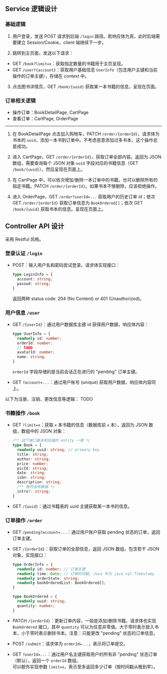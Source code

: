 ## Service 逻辑设计

### 基础逻辑

1. 用户登录，发送 POST 请求到后端 `/login` 路径。若响应体为真，此时后端需要建立 Session/Cookie，client 端继续下一步。

2. 跳转到主页面，发送以下请求：

- GET `/book?limit=x`：获取指定数量的书籍用于主页呈现。
- GET `/user?{account}`：获取用户基础信息 `UserInfo`（包含用户主键和当前操作的订单主键），存储在 context 中。

3. 点击图书详情页，GET `/book/{uuid}` 获取某一本书籍的信息，呈现在页面。

### 订单相关逻辑

- 操作订单：BookDetailPage, CartPage
- 查看订单：CartPage, OrderPage

<hr/>

1. 在 BookDetailPage 点击加入购物车，PATCH `/order/{orderId}`，请求体为书本的 `uuid`，添加一本书到订单中。不考虑恶意添加过多书本，这个操作总是成功。

2. 进入 CartPage，GET `/order/{orderId}`，获取订单全部内容。返回为 JSON 数组，需要查询每个 JSON 对象 `uuid` 字段对应的书籍信息（GET `/book/{uuid}`），然后呈现在页面上。

3. 在 CartPage 中，可以依次增加/删除一本订单中的书籍，也可以删除所有的指定书籍。PATCH `/order/{orderId}`。如果书本不够删除，应该拒绝操作。

4. 进入 OrderPage，GET `/order?userId=...` 获取用户的历史订单 id；依次 GET `/order/{orderId}` 获取订单信息为 `BookOrdered[]`；依次 GET `/book/{uuid}` 获取书本的信息。呈现在页面上。

## Controller API 设计

采用 Restful 风格。

### 登录认证 `/login`

- POST：输入用户名和密码尝试登录。请求体实现接口：

  ```typescript
  type LoginInfo = {
    account: string;
    passwd: string;
  }
  ```
  返回两种 status code: 204 (No Content) or 401 (Unauthorized)。

### 用户信息 `/user`

- GET `/{userId}`：通过用户数据库主键 id 获得用户数据，响应体内容：

  ```typescript
  type UserInfo = {
    readonly id: number;
    orderId: number;
    // TODO
    avatarId: number;
    name: string;
  }
  ```
  `orderId` 字段存储的是当前会话正在进行的 "pending" 订单主键。

- GET `?account=...`：通过用户账号 (unique) 获取用户数据，响应体内容同上。

以下为注册、注销、更改信息等逻辑：
TODO

### 书籍操作 `/book`

- GET `?limit=x`：获取 `x` 本书籍的信息（数据库前 `x` 本），返回为 JSON 数组，数组中的 JSON 对象：

  ```typescript
  /** 这个接口基本和后端的 entity 一致 */
  type Book = {
    readonly uuid: string; // primary key
    title: string;
    author: string;
    price: number;
    picId: string;
    date: string;
    isbn: string;
    description: string;
    /** 暂时没有数据 */
    intro?: string;
  }
  ```

- GET `/{uuid}`：通过书籍表的 uuid 主键获取某一本书的信息。

### 订单操作 `/order`

- GET `/pending?account=...`：通过用户账户获取 pending 状态的订单，返回订单主键。

- GET `/{orderId}`：获取订单的全部信息，返回 JSON 数组，包含若干 JSON 对象，实现接口：

  ```typescript
  type OrderInfo = {
    readonly id: number; // 订单主键
    readonly time: Date; // 订单时间戳, Java 中为 java.sql.Timestamp
    readonly orderState: string;
    readonly bookOrderedList: BookOrdered[];
  }

  type BookOrdered = {
    readonly uuid: string;
    quantity: number;
  }
  ```

- PATCH `/{orderId}`：更新订单内容，一般是添加/删除书籍。请求体也实现 `BookOrdered` 接口，其中 `quantity` 可以为任意非零值。大于零时表示放入书本，小于零时表示删除书本。注意：只能更改 "pending" 状态的订单信息。

- POST `/submit`：请求体为 `orderId=...`，表示将订单提交。

- GET `?userId=...`：通过用户名主键获取用户的所有非 "pending" 状态订单（默认），返回一个 `orderId` 数组。<br/>可以额外实现参数 `limit=x`，表示至多返回多少订单（按时间戳从晚到早）。